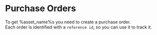 # Purchase Orders

To get %asset_name%s you need to create a purchase order.<br/>
Each order is identified with a `reference id`, so you can use it to track it.

<api-doc openapi-path="../api/massive_transactions_api-docs.yaml" tag="PurchaseOrders"></api-doc>
